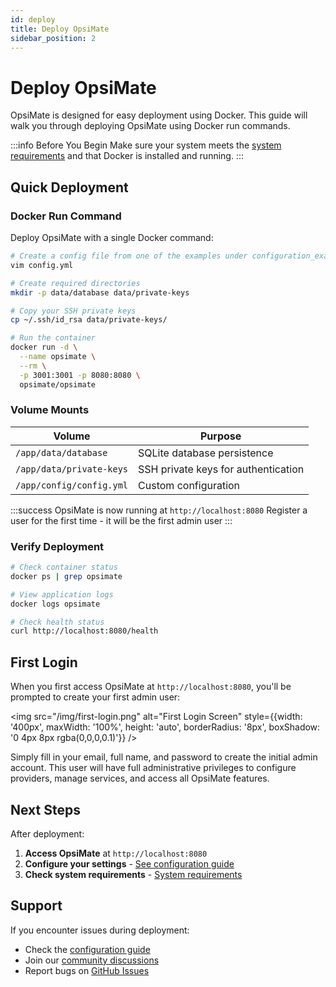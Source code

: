 ```yaml
---
id: deploy
title: Deploy OpsiMate
sidebar_position: 2
---
```


# Deploy OpsiMate

OpsiMate is designed for easy deployment using Docker. This guide will walk you through deploying OpsiMate using Docker run commands.

:::info Before You Begin
Make sure your system meets the [system requirements](system-requirements) and that Docker is installed and running.
:::

## Quick Deployment

### Docker Run Command

Deploy OpsiMate with a single Docker command:

```bash
# Create a config file from one of the examples under configuration_example
vim config.yml

# Create required directories
mkdir -p data/database data/private-keys

# Copy your SSH private keys
cp ~/.ssh/id_rsa data/private-keys/

# Run the container
docker run -d \
  --name opsimate \
  --rm \
  -p 3001:3001 -p 8080:8080 \
  opsimate/opsimate
```

### Volume Mounts

| Volume | Purpose |
|--------|---------|
| `/app/data/database` | SQLite database persistence |
| `/app/data/private-keys` | SSH private keys for authentication |
| `/app/config/config.yml` | Custom configuration |

:::success
OpsiMate is now running at `http://localhost:8080`
Register a user for the first time - it will be the first admin user
:::

### Verify Deployment

```bash
# Check container status
docker ps | grep opsimate

# View application logs
docker logs opsimate

# Check health status
curl http://localhost:8080/health
```

## First Login

When you first access OpsiMate at `http://localhost:8080`, you'll be prompted to create your first admin user:

<img src="/img/first-login.png" alt="First Login Screen" style={{width: '400px', maxWidth: '100%', height: 'auto', borderRadius: '8px', boxShadow: '0 4px 8px rgba(0,0,0,0.1)'}} />

Simply fill in your email, full name, and password to create the initial admin account. This user will have full administrative privileges to configure providers, manage services, and access all OpsiMate features.

## Next Steps

After deployment:

1. **Access OpsiMate** at `http://localhost:8080`
2. **Configure your settings** - [See configuration guide](configuration)
3. **Check system requirements** - [System requirements](system-requirements)

## Support

If you encounter issues during deployment:

- Check the [configuration guide](configuration)
- Join our [community discussions](https://github.com/opsimate/opsimate/discussions)
- Report bugs on [GitHub Issues](https://github.com/opsimate/opsimate/issues)
